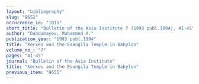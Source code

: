 ```yaml
---
layout: "bibliography"
slug: "9652"
occurrence_id: "1815"
short_title: "Bulletin of the Asia Institute 7 (1993 publ.1994), 41-45"
author: "Dandamayev, Muhammed A."
publication_year: "1993 publ.1994"
title: "Xerxes and the Esangila Temple in Babylon"
volume_no_: "7"
pages: "41-45"
journal: "Bulletin of the Asia Institute"
title: "Xerxes and the Esangila Temple in Babylon"
previous_item: "9655"
---
```

